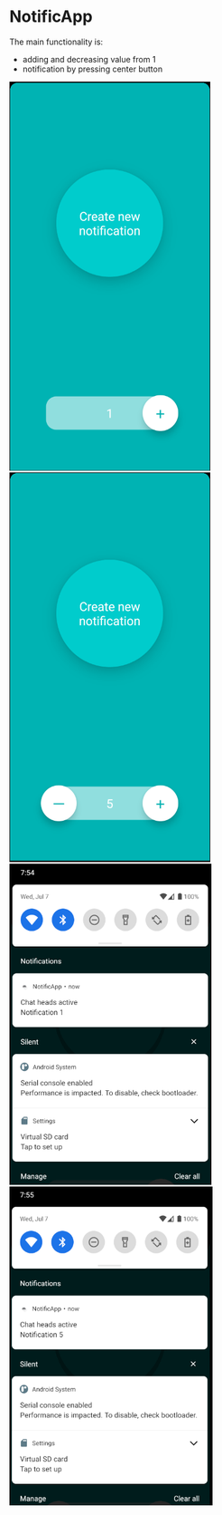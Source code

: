 # NotificApp
The main functionality is:
  - adding and decreasing value from 1
  - notification by pressing center button


![](images/1.png)![](images/2.png)
![](images/3.png)![](images/4.png)
